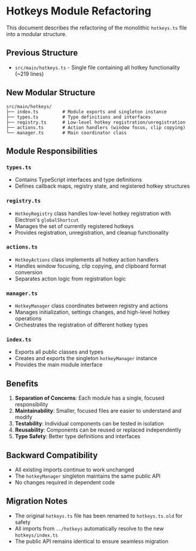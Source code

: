 # Hotkeys Module Refactoring

This document describes the refactoring of the monolithic `hotkeys.ts` file into a modular structure.

## Previous Structure

- `src/main/hotkeys.ts` - Single file containing all hotkey functionality (~219 lines)

## New Modular Structure

```
src/main/hotkeys/
├── index.ts         # Module exports and singleton instance
├── types.ts         # Type definitions and interfaces
├── registry.ts      # Low-level hotkey registration/unregistration
├── actions.ts       # Action handlers (window focus, clip copying)
└── manager.ts       # Main coordinator class
```

## Module Responsibilities

### `types.ts`

- Contains TypeScript interfaces and type definitions
- Defines callback maps, registry state, and registered hotkey structures

### `registry.ts`

- `HotkeyRegistry` class handles low-level hotkey registration with Electron's `globalShortcut`
- Manages the set of currently registered hotkeys
- Provides registration, unregistration, and cleanup functionality

### `actions.ts`

- `HotkeyActions` class implements all hotkey action handlers
- Handles window focusing, clip copying, and clipboard format conversion
- Separates action logic from registration logic

### `manager.ts`

- `HotkeyManager` class coordinates between registry and actions
- Manages initialization, settings changes, and high-level hotkey operations
- Orchestrates the registration of different hotkey types

### `index.ts`

- Exports all public classes and types
- Creates and exports the singleton `hotkeyManager` instance
- Provides the main module interface

## Benefits

1. **Separation of Concerns**: Each module has a single, focused responsibility
2. **Maintainability**: Smaller, focused files are easier to understand and modify
3. **Testability**: Individual components can be tested in isolation
4. **Reusability**: Components can be reused or replaced independently
5. **Type Safety**: Better type definitions and interfaces

## Backward Compatibility

- All existing imports continue to work unchanged
- The `hotkeyManager` singleton maintains the same public API
- No changes required in dependent code

## Migration Notes

- The original `hotkeys.ts` file has been renamed to `hotkeys.ts.old` for safety
- All imports from `../hotkeys` automatically resolve to the new `hotkeys/index.ts`
- The public API remains identical to ensure seamless migration
